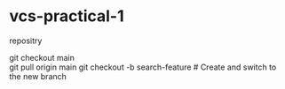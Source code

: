 # vcs-practical-1
repositry 




git checkout main       
git pull origin main 
git checkout -b search-feature # Create and switch to the new branch

































